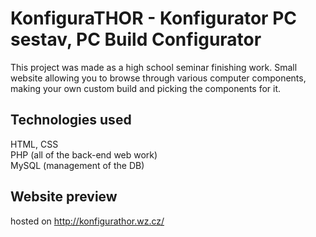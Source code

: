 # KonfiguraTHOR - Konfigurator PC sestav, PC Build Configurator
This project was made as a high school seminar finishing work. Small website allowing you to browse through various computer components, making your own custom build and picking the components for it. 

## Technologies used
HTML, CSS <br />
PHP (all of the back-end web work) <br />
MySQL (management of the DB)

## Website preview
hosted on http://konfigurathor.wz.cz/
